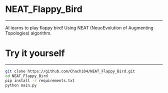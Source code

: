 # NEAT_Flappy_Bird
---
AI learns to play flappy bird! Using NEAT (NeuoEvolution of Augmenting Topologies) algorithm.

# Try it yourself
---

``` bash
git clone https://github.com/Chachi04/NEAT_Flappy_Bird.git
cd NEAT_Flappy_Bird
pip install -r requirements.txt
python main.py
```
